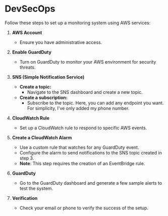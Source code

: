 # DevSecOps

Follow these steps to set up a monitoring system using AWS services:

1. **AWS Account**

   - Ensure you have administrative access.

2. **Enable GuardDuty**

   - Turn on GuardDuty to monitor your AWS environment for security threats.

3. **SNS (Simple Notification Service)**

   - **Create a topic:**
     - Navigate to the SNS dashboard and create a new topic.
   - **Create a subscription:**
     - Subscribe to the topic. Here, you can add any endpoint you want. For simplicity, I’ve only added my phone number.

4. **CloudWatch Rule**

   - Set up a CloudWatch rule to respond to specific AWS events.

5. **Create a CloudWatch Alarm**

   - Use a custom rule that watches for any GuardDuty event.
   - Configure the alarm to send notifications to the SNS topic created in step 3.
   - **Note**: This step requires the creation of an EventBridge rule.

6. **GuardDuty**

   - Go to the GuardDuty dashboard and generate a few sample alerts to test the system.

7. **Verification**
   - Check your email or phone to verify the success of the setup.
